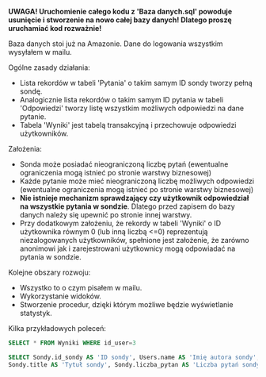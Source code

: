 **UWAGA! Uruchomienie całego kodu z 'Baza danych.sql' powoduje usunięcie i stworzenie na nowo całej bazy danych! Dlatego proszę uruchamiać kod rozważnie!**

Baza danych stoi już na Amazonie. Dane do logowania wszystkim wysyłałem w mailu.

Ogólne zasady działania:
* Lista rekordów w tabeli 'Pytania' o takim samym ID sondy tworzy pełną sondę.
* Analogicznie lista rekordów o takim samym ID pytania w tabeli 'Odpowiedzi' tworzy listę wszystkim możliwych odpowiedzi na dane pytanie.
* Tabela 'Wyniki' jest tabelą transakcyjną i przechowuje odpowiedzi użytkowników.

Założenia:
* Sonda może posiadać nieograniczoną liczbę pytań (ewentualne ograniczenia mogą istnieć po stronie warstwy biznesowej)
* Każde pytanie może mieć nieograniczoną liczbę możliwych odpowiedzi (ewentualne ograniczenia mogą istnieć po stronie warstwy biznesowej)
* **Nie istnieje mechanizm sprawdzający czy użytkownik odpowiedział na wszystkie pytania w sondzie**. Dlatego przed zapisem do bazy danych należy się upewnić po stronie innej warstwy.
* Przy dodatkowym założeniu, że rekordy w tabeli 'Wyniki' o ID użytkownika równym 0 (lub inną liczbą <=0) reprezentują niezalogowanych użytkowników, spełnione jest założenie, że zarówno anonimowi jak i zarejestrowani użytkownicy mogą odpowiadać na pytania w sondzie.

Kolejne obszary rozwoju:
* Wszystko to o czym pisałem w mailu.
* Wykorzystanie widoków.
* Stworzenie procedur, dzięki którym możliwe będzie wyświetlanie statystyk.

Kilka przykładowych poleceń:
```sql
SELECT * FROM Wyniki WHERE id_user=3

SELECT Sondy.id_sondy AS 'ID sondy', Users.name AS 'Imię autora sondy', Users.surname AS 'Nazwisko autora sondy',
Sondy.title AS 'Tytuł sondy', Sondy.liczba_pytan AS 'Liczba pytań sondy' FROM Sondy JOIN Users ON Users.id_user=Sondy.id_autor
```
